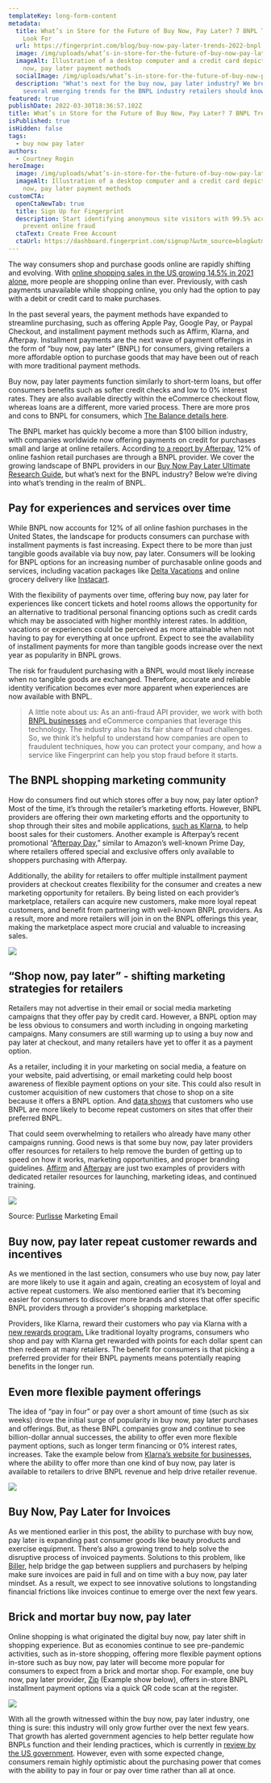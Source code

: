 ```yaml
---
templateKey: long-form-content
metadata:
  title: What’s in Store for the Future of Buy Now, Pay Later? 7 BNPL Trends to
    Look For
  url: https://fingerprint.com/blog/buy-now-pay-later-trends-2022-bnpl
  image: /img/uploads/what’s-in-store-for-the-future-of-buy-now-pay-later_-7-bnpl-trends-to-look-for-v5.png
  imageAlt: Illustration of a desktop computer and a credit card depicting buy
    now, pay later payment methods
  socialImage: /img/uploads/what’s-in-store-for-the-future-of-buy-now-pay-later_-7-bnpl-trends-to-look-for-v5.png
  description: "What's next for the buy now, pay later industry? We break down
    several emerging trends for the BNPL industry retailers should know about. "
featured: true
publishDate: 2022-03-30T18:36:57.102Z
title: What’s in Store for the Future of Buy Now, Pay Later? 7 BNPL Trends to Look For
isPublished: true
isHidden: false
tags:
  - buy now pay later
authors:
  - Courtney Rogin
heroImage:
  image: /img/uploads/what’s-in-store-for-the-future-of-buy-now-pay-later_-7-bnpl-trends-to-look-for-v5.png
  imageAlt: Illustration of a desktop computer and a credit card depicting buy
    now, pay later payment methods
customCTA:
  openCtaNewTab: true
  title: Sign Up for Fingerprint
  description: Start identifying anonymous site visitors with 99.5% accuracy to
    prevent online fraud
  ctaText: Create Free Account
  ctaUrl: https://dashboard.fingerprint.com/signup?&utm_source=blog&utm_medium=website&utm_campaign=blog
---
```

The way consumers shop and purchase goods online are rapidly shifting and evolving. With [online shopping sales in the US growing 14.5% in 2021 alone](https://www.digitalcommerce360.com/article/us-ecommerce-sales/), more people are shopping online than ever. Previously, with cash payments unavailable while shopping online, you only had the option to pay with a debit or credit card to make purchases.

In the past several years, the payment methods have expanded to streamline purchasing, such as offering Apple Pay, Google Pay, or Paypal Checkout, and installment payment methods such as Affirm, Klarna, and Afterpay. Installment payments are the next wave of payment offerings in the form of “buy now, pay later” (BNPL) for consumers, giving retailers a more affordable option to purchase goods that may have been out of reach with more traditional payment methods. 

Buy now, pay later payments function similarly to short-term loans, but offer consumers benefits such as softer credit checks and low to 0% interest rates. They are also available directly within the eCommerce checkout flow, whereas loans are a different, more varied process. There are more pros and cons to BNPL for consumers, which [The Balance details here](https://www.thebalance.com/store-financing-with-point-of-sale-installment-loans-4869852).

The BNPL market has quickly become a more than $100 billion industry, with companies worldwide now offering payments on credit for purchases small and large at online retailers. According [to a report by Afterpay](https://afterpay-corporate.yourcreative.com.au/wp-content/uploads/2021/10/Economic-Impact-of-BNPL-in-the-US-vF.pdf), 12% of online fashion retail purchases are through a BNPL provider. We cover the growing landscape of BNPL providers in our [Buy Now Pay Later Ultimate Research Guide](https://fingerprint.com/blog/buy-now-pay-later-bnpl/?&utm_source=blog&utm_medium=website&utm_campaign=blog), but what’s next for the BNPL industry? Below we’re diving into what’s trending in the realm of BNPL. 

## Pay for experiences and services over time

While BNPL now accounts for 12% of all online fashion purchases in the United States, the landscape for products consumers can purchase with installment payments is fast increasing. Expect there to be more than just tangible goods available via buy now, pay later. Consumers will be looking for BNPL options for an increasing number of purchasable online goods and services, including vacation packages like [Delta Vacations](https://www.delta.com/us/en/delta-vacations/affirm-public) and online grocery delivery like [Instacart](https://zip.co/us/store/instacart). 

With the flexibility of payments over time, offering buy now, pay later for experiences like concert tickets and hotel rooms allows the opportunity for an alternative to traditional personal financing options such as credit cards which may be associated with higher monthly interest rates. In addition, vacations or experiences could be perceived as more attainable when not having to pay for everything at once upfront. Expect to see the availability of installment payments for more than tangible goods increase over the next year as popularity in BNPL grows. 

The risk for fraudulent purchasing with a BNPL would most likely increase when no tangible goods are exchanged. Therefore, accurate and reliable identity verification becomes ever more apparent when experiences are now available with BNPL. 

> A little note about us: As an anti-fraud API provider, we work with both [BNPL businesses](https://fingerprint.com/buy-now-pay-later/?&utm_source=blog&utm_medium=website&utm_campaign=blog) and eCommerce companies that leverage this technology. The industry also has its fair share of fraud challenges. So, we think it’s helpful to understand how companies are open to fraudulent techniques, how you can protect your company, and how a service like Fingerprint can help you stop fraud before it starts.

## The BNPL shopping marketing community

How do consumers find out which stores offer a buy now, pay later option? Most of the time, it’s through the retailer’s marketing efforts. However, BNPL providers are offering their own marketing efforts and the opportunity to shop through their sites and mobile applications, [such as Klarna](https://www.klarna.com/us/klarna-shopping-app/), to help boost sales for their customers. Another example is Afterpay’s recent promotional “[Afterpay Day](https://www.afterpay.com/en-US/afterpay-day),” similar to Amazon’s well-known Prime Day, where retailers offered special and exclusive offers only available to shoppers purchasing with Afterpay. 

Additionally, the ability for retailers to offer multiple installment payment providers at checkout creates flexibility for the consumer and creates a new marketing opportunity for retailers. By being listed on each provider’s marketplace, retailers can acquire new customers, make more loyal repeat customers, and benefit from partnering with well-known BNPL providers. As a result, more and more retailers will join in on the BNPL offerings this year, making the marketplace aspect more crucial and valuable to increasing sales.

![](/img/uploads/afterpayday.png)

## “Shop now, pay later” - shifting marketing strategies for retailers

Retailers may not advertise in their email or social media marketing campaigns that they offer pay by credit card. However, a BNPL option may be less obvious to consumers and worth including in ongoing marketing campaigns. Many consumers are still warming up to using a buy now and pay later at checkout, and many retailers have yet to offer it as a payment option. 

As a retailer, including it in your marketing on social media, a feature on your website, paid advertising, or email marketing could help boost awareness of flexible payment options on your site. This could also result in customer acquisition of new customers that chose to shop on a site because it offers a BNPL option. And [data shows](https://afterpay-corporate.yourcreative.com.au/wp-content/uploads/2021/10/Economic-Impact-of-BNPL-in-the-US-vF.pdf) that customers who use BNPL are more likely to become repeat customers on sites that offer their preferred BNPL. 

That could seem overwhelming to retailers who already have many other campaigns running. Good news is that some buy now, pay later providers offer resources for retailers to help remove the burden of getting up to speed on how it works, marketing opportunities, and proper branding guidelines. [Affirm](https://www.affirm.com/business/marketing-toolkit) and [Afterpay](https://www.afterpay.com/en-US/retailer-resources) are just two examples of providers with dedicated retailer resources for launching, marketing ideas, and continued training. 

![](/img/uploads/purlissebnplemail1.png)

Source: [Purlisse](https://purlisse.com/) Marketing Email 

## Buy now, pay later repeat customer rewards and incentives

As we mentioned in the last section, consumers who use buy now, pay later are more likely to use it again and again, creating an ecosystem of loyal and active repeat customers. We also mentioned earlier that it’s becoming easier for consumers to discover more brands and stores that offer specific BNPL providers through a provider's shopping marketplace. 

Providers, like Klarna, reward their customers who pay via Klarna with a [new rewards program.](https://www.klarna.com/us/rewards/) Like traditional loyalty programs, consumers who shop and pay with Klarna get rewarded with points for each dollar spent can then redeem at many retailers. The benefit for consumers is that picking a preferred provider for their BNPL payments means potentially reaping benefits in the longer run.

## Even more flexible payment offerings

The idea of “pay in four” or pay over a short amount of time (such as six weeks) drove the initial surge of popularity in buy now, pay later purchases and offerings. But, as these BNPL companies grow and continue to see billion-dollar annual successes, the ability to offer even more flexible payment options, such as longer term financing or 0% interest rates, increases. Take the example below from [Klarna’s website for businesses](https://www.klarna.com/us/business/), where the ability to offer more than one kind of buy now, pay later is available to retailers to drive BNPL revenue and help drive retailer revenue. 

![](/img/uploads/klarnabusiness.png)

## Buy Now, Pay Later for Invoices

As we mentioned earlier in this post, the ability to purchase with buy now, pay later is expanding past consumer goods like beauty products and exercise equipment. There’s also a growing trend to help solve the disruptive process of invoiced payments. Solutions to this problem, like [Biller](https://www.biller.ai/), help bridge the gap between suppliers and purchasers by helping make sure invoices are paid in full and on time with a buy now, pay later mindset. As a result, we expect to see innovative solutions to longstanding financial frictions like invoices continue to emerge over the next few years. 

## Brick and mortar buy now, pay later

Online shopping is what originated the digital buy now, pay later shift in shopping experience. But as economies continue to see pre-pandemic activities, such as in-store shopping, offering more flexible payment options in-store such as buy now, pay later will become more popular for consumers to expect from a brick and mortar shop. For example, one buy now, pay later provider, [Zip](https://zip.co/us/for-businesses/in-stores) (Example show below), offers in-store BNPL installment payment options via a quick QR code scan at the register.  

![](/img/uploads/zipbnpl.png)

With all the growth witnessed within the buy now, pay later industry, one thing is sure: this industry will only grow further over the next few years. That growth has alerted government agencies to help better regulate how BNPLs function and their lending practices, which is currently in [review by the US government](https://techcrunch.com/2022/03/15/how-the-us-consumer-financial-protection-bureau-is-set-to-shake-up-bnpl-in-2022/). However, even with some expected change, consumers remain highly optimistic about the purchasing power that comes with the ability to pay in four or pay over time rather than all at once.
